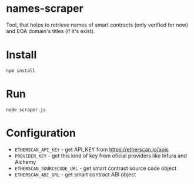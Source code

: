 # names-scraper
Tool, that helps to retrieve names of smart contracts (only verified for now) and EOA domain's titles (if it's exist).

# Install #
```
npm install
```
# Run #
```
node scraper.js
```
# Configuration #
* ``ETHERSCAN_API_KEY`` - get API_KEY from https://etherscan.io/apis
* ``PROVIDER_KEY`` - get this kind of key from oficial providers like Infura and Alchemy
* ``ETHERSCAN_SOURCECODE_URL`` - get smart contract source code object
* ``ETHERSCAN_ABI_URL`` - get smart contract ABI object
